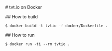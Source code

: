 # tvt.io on Docker

## How to build

```
$ docker build -t tvtio -f docker/Dockerfile .
```

## How to run

```
$ docker run -ti --rm tvtio .
```

